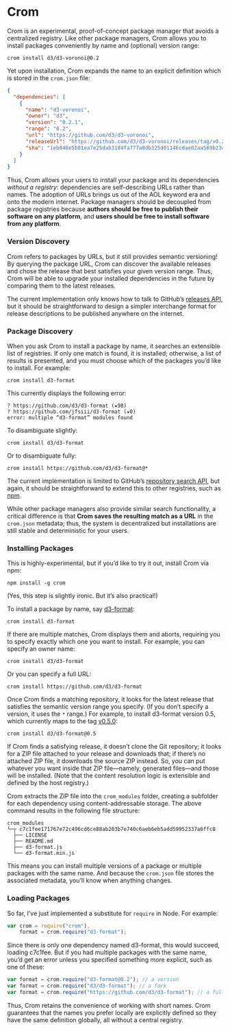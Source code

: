 # Crom

Crom is an experimental, proof-of-concept package manager that avoids a centralized registry. Like other package managers, Crom allows you to install packages conveniently by name and (optional) version range:

```
crom install d3/d3-voronoi@0.2
```

Yet upon installation, Crom expands the name to an explicit definition which is stored in the `crom.json` file:

```json
{
  "dependencies": [
    {
      "name": "d3-voronoi",
      "owner": "d3",
      "version": "0.2.1",
      "range": "0.2",
      "url": "https://github.com/d3/d3-voronoi",
      "releaseUrl": "https://github.com/d3/d3-voronoi/releases/tag/v0.2.1",
      "sha": "1eb846e5b81ea7e25dab3184fa777a8db325d01146cdae02aa589b2349d162b8"
    }
  ]
}
```

Thus, Crom allows your users to install your package and its dependencies *without a registry*: dependencies are self-describing URLs rather than names. The adoption of URLs brings us out of the AOL keyword era and onto the modern internet. Package managers should be decoupled from package registries because **authors should be free to publish their software on any platform**, and **users should be free to install software from any platform**.

### Version Discovery

Crom refers to packages by URLs, but it still provides semantic versioning! By querying the package URL, Crom can discover the available releases and chose the release that best satisfies your given version range. Thus, Crom will be able to upgrade your installed dependencies in the future by comparing them to the latest releases.

The current implementation only knows how to talk to GitHub’s [releases API](https://developer.github.com/v3/repos/releases/#list-releases-for-a-repository), but it should be straightforward to design a simpler interchange format for release descriptions to be published anywhere on the internet.

### Package Discovery

When you ask Crom to install a package by name, it searches an extensible list of registries. If only one match is found, it is installed; otherwise, a list of results is presented, and you must choose which of the packages you’d like to install. For example:

```
crom install d3-format
```

This currently displays the following error:

```
? https://github.com/d3/d3-format (★98)
? https://github.com/jfsiii/d3-format (★0)
error: multiple “d3-format” modules found
```

To disambiguate slightly:

```
crom install d3/d3-format
```

Or to disambiguate fully:

```
crom install https://github.com/d3/d3-format@*
```

The current implementation is limited to GitHub’s [repository search API](https://developer.github.com/v3/search/#search-repositories), but again, it should be straightforward to extend this to other registries, such as [npm](https://npmjs.org).

While other package managers also provide similar search functionality, a critical difference is that **Crom saves the resulting match as a URL** in the `crom.json` metadata; thus, the system is decentralized but installations are still stable and deterministic for your users.

### Installing Packages

This is highly-experimental, but if you’d like to try it out, install Crom via npm:

```
npm install -g crom
```

(Yes, this step is slightly ironic. But it’s also practical!)

To install a package by name, say [d3-format](https://github.com/d3/d3-format):

```
crom install d3-format
```

If there are multiple matches, Crom displays them and aborts, requiring you to specify exactly which one you want to install. For example, you can specify an owner name:

```
crom install d3/d3-format
```

Or you can specify a full URL:

```
crom install https://github.com/d3/d3-format
```

Once Crom finds a matching repository, it looks for the latest release that satisfies the semantic version range you specify. (If you don’t specify a version, it uses the `*` range.) For example, to install d3-format version 0.5, which currently maps to the tag [v0.5.0](https://github.com/d3/d3-format/releases/tag/v0.5.0):

```
crom install d3/d3-format@0.5
```

If Crom finds a satisfying release, it doesn’t clone the Git repository; it looks for a ZIP file attached to your release and downloads that; if there’s no attached ZIP file, it downloads the source ZIP instead. So, you can put whatever you want inside that ZIP file—namely, generated files—and those will be installed. (Note that the content resolution logic is extensible and defined by the host registry.)

Crom extracts the ZIP file into the `crom_modules` folder, creating a subfolder for each dependency using content-addressable storage. The above command results in the following file structure:

```
crom_modules
└─┬ c7c1fee171767e72c496cd6ce88ab203b7e740c6aeb6eb5add59952337a6ffc8
  ├── LICENSE
  ├── README.md
  ├── d3-format.js
  └── d3-format.min.js
```

This means you can install multiple versions of a package or multiple packages with the same name. And because the `crom.json` file stores the associated metadata, you’ll know when anything changes.

### Loading Packages

So far, I’ve just implemented a substitute for `require` in Node. For example:

```js
var crom = require("crom"),
    format = crom.require("d3-format");
```

Since there is only one dependency named d3-format, this would succeed, loading c7c1fee. But if you had multiple packages with the same name, you’d get an error unless you specified something more explicit, such as one of these:

```js
var format = crom.require("d3-format@0.2"); // a version
var format = crom.require("d3/d3-format"); // a fork
var format = crom.require("https://github.com/d3/d3-format"); // a full url
```

Thus, Crom retains the convenience of working with short names. Crom guarantees that the names you prefer locally are explicitly defined so they have the same definition globally, all without a central registry.
